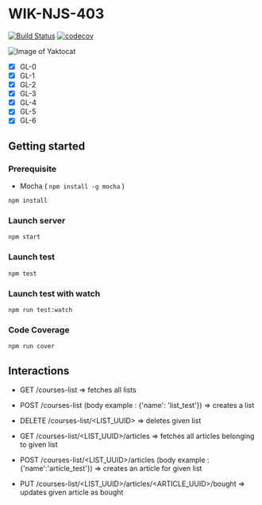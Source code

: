 # WIK-NJS-403
[![Build Status](https://travis-ci.org/OGrainger/NJS403-TP.svg?branch=master)](https://travis-ci.org/OGrainger/NJS403-TP)
[![codecov](https://codecov.io/gh/OGrainger/NJS403-TP/branch/master/graph/badge.svg)](https://codecov.io/gh/OGrainger/NJS403-TP)


![Image of Yaktocat](https://i.imgur.com/xLFhxqv.png)

- [x] GL-0
- [x] GL-1
- [x] GL-2
- [x] GL-3
- [x] GL-4
- [x] GL-5
- [x] GL-6

## Getting started

### Prerequisite

 - Mocha ( `npm install -g mocha` )

`npm install`

### Launch server

`npm start`

### Launch test

`npm test`

### Launch test with watch
`npm run test:watch`

### Code Coverage
`npm run cover`

## Interactions

- GET /courses-list => fetches all lists
- POST /courses-list (body example : {'name': 'list_test'}) => creates a list
- DELETE /courses-list/<LIST_UUID>  => deletes given list

- GET /courses-list/<LIST_UUID>/articles  => fetches all articles belonging to given list
- POST /courses-list/<LIST_UUID>/articles (body example : {'name':'article_test'}) => creates an article for given list
- PUT /courses-list/<LIST_UUID>/articles/<ARTICLE_UUID>/bought  => updates given article as bought

